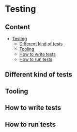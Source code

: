 # Testing

<!--
This chapter should provide the user with all needed information around testing within your project.
-->

## Content

-   [Testing](#testing)
    -   [Different kind of tests](#different-kind-of-tests)
    -   [Tooling](#tooling)
    -   [How to write tests](#how-to-write-tests)
    -   [How to run tests](#how-to-run-tests)

## Different kind of tests

<!--
This section should display all the different kinds of tests that you write in your project. Explain what each kind of test is for and why you use them in your project. You can also give an outlook on new tests that should be added in the future of your project. If you have a QA in place, also mention what kind of tests they perform and add contact persons.
-->

## Tooling

<!--
Please explain what kind of tools you use for testing, why you have choosen them and how to work with them.
-->

## How to write tests

<!--
This section should explain how to write different tests on a basic level. Please also include information about your testing strategies. Don't hesitate to use a lot of code exaples and links to further information and external tech documentation if you use.
-->

## How to run tests

<!--
Here you should provide a guide on how to run the different tests you use. Write down the exact commands to use and where to execute them. You could also use the structure of your set up step-by-step guide from your Contribute page.
-->
